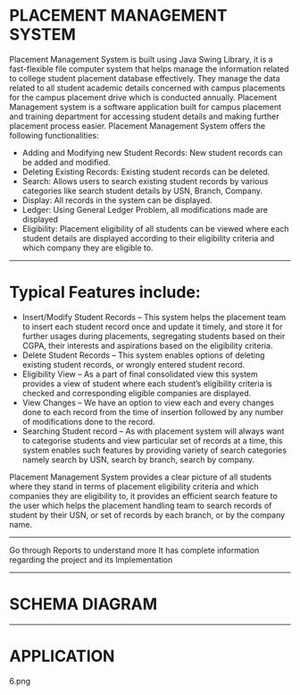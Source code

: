 # PLACEMENT MANAGEMENT SYSTEM

Placement Management System is built using Java Swing Library, it is a fast-flexible file
computer system that helps manage the information related to college student placement
database effectively. They manage the data related to all student academic details concerned
with campus placements for the campus placement drive which is conducted annually.
Placement Management system is a software application built for campus placement and
training department for accessing student details and making further placement process easier.
Placement Management System offers the following functionalities:

- Adding and Modifying new Student Records: New student records can be added and
  modified.
- Deleting Existing Records: Existing student records can be deleted.
- Search: Allows users to search existing student records by various categories like search
  student details by USN, Branch, Company.
- Display: All records in the system can be displayed.
- Ledger: Using General Ledger Problem, all modifications made are displayed
- Eligibility: Placement eligibility of all students can be viewed where each student details are
  displayed according to their eligibility criteria and which company they are eligible to.

---

# Typical Features include:

- Insert/Modify Student Records – This system helps the placement team to insert each student
record once and update it timely, and store it for further usages during placements, segregating
students based on their CGPA, their interests and aspirations based on the eligibility criteria.
- Delete Student Records – This system enables options of deleting existing student records, or
wrongly entered student record.
- Eligibility View – As a part of final consolidated view this system provides a view of student
where each student’s eligibility criteria is checked and corresponding eligible companies are
displayed.
- View Changes – We have an option to view each and every changes done to each record from
the time of insertion followed by any number of modifications done to the record.
- Searching Student record – As with placement system will always want to categorise students
and view particular set of records at a time, this system enables such features by providing
variety of search categories namely search by USN, search by branch, search by company.

Placement Management System provides a clear picture of all students where they stand in terms of
placement eligibility criteria and which companies they are eligibility to, it provides an efficient
search feature to the user which helps the placement handling team to search records of student by
their USN, or set of records by each branch, or by the company name.

---

Go through Reports to understand more
It has complete information regarding the project and its Implementation

---

# SCHEMA DIAGRAM



---

# APPLICATION
6.png
